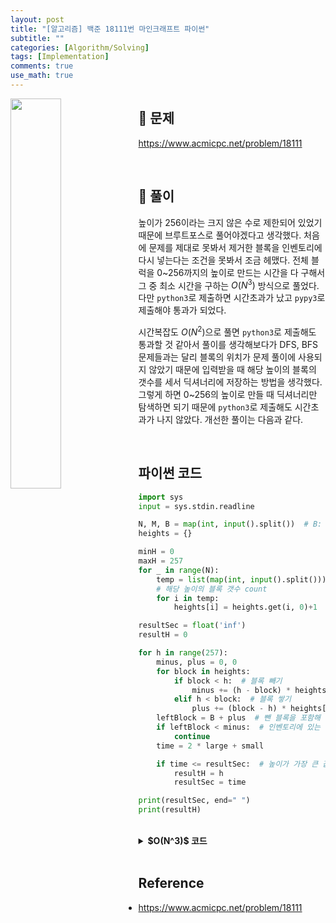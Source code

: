 ```yaml
---
layout: post
title: "[알고리즘] 백준 18111번 마인크래프트 파이썬"
subtitle: ""
categories: [Algorithm/Solving]
tags: [Implementation]
comments: true
use_math: true
---
```


<img src="https://user-images.githubusercontent.com/48276682/150640243-e31e4052-5a8a-4cae-8be7-f607adfcedf3.png" width="40%" height="40%" align="left">

## 📌 문제

<https://www.acmicpc.net/problem/18111>

<br>

## 📝 풀이

높이가 256이라는 크지 않은 수로 제한되어 있었기 때문에 브루트포스로 풀어야겠다고 생각했다. 처음에 문제를 제대로 못봐서 제거한 블록을 인벤토리에 다시 넣는다는 조건을 못봐서 조금 헤맸다. 전체 블럭을 0~256까지의 높이로 만드는 시간을 다 구해서 그 중 최소 시간을 구하는 $O(N^3)$ 방식으로 풀었다. 다만 `python3`로 제출하면 시간초과가 났고 `pypy3`로 제출해야 통과가 되었다.

시간복잡도 $O(N^2)$으로 풀면 `python3`로 제출해도 통과할 것 같아서 풀이를 생각해보다가 DFS, BFS 문제들과는 달리 블록의 위치가 문제 풀이에 사용되지 않았기 때문에 입력받을 때 해당 높이의 블록의 갯수를 세서 딕셔너리에 저장하는 방법을 생각했다. 그렇게 하면 0~256의 높이로 만들 때 딕셔너리만 탐색하면 되기 때문에 `python3`로 제출해도 시간초과가 나지 않았다. 개선한 풀이는 다음과 같다.

<br>

## 파이썬 코드

```python
import sys
input = sys.stdin.readline

N, M, B = map(int, input().split())  # B: 인벤토리에 있는 블록 갯수
heights = {}

minH = 0
maxH = 257
for _ in range(N):
    temp = list(map(int, input().split()))
    # 해당 높이의 블록 갯수 count
    for i in temp:
        heights[i] = heights.get(i, 0)+1

resultSec = float('inf')
resultH = 0

for h in range(257):
    minus, plus = 0, 0
    for block in heights:
        if block < h:  # 블록 빼기
            minus += (h - block) * heights[block]
        elif h < block:  # 블록 쌓기
            plus += (block - h) * heights[block]
    leftBlock = B + plus  # 뺀 블록을 포함해 인벤토리에 남은 블록
    if leftBlock < minus:  # 인벤토리에 있는 블록보다 쌓아야할 블록이 많은 경우
        continue
    time = 2 * large + small

    if time <= resultSec:  # 높이가 가장 큰 값으로 갱신
        resultH = h
        resultSec = time

print(resultSec, end=" ")
print(resultH)

```

<br>
<details>
<summary><b>$O(N^3)$ 코드 </b></summary>
<div markdown="1">

```python
import sys
input = sys.stdin.readline

# 1. 블록 제거 -> 2초

# 2. 블록 쌓기 -> 1초

N, M, B = map(int, input().split()) # B: 인벤토리에 있는 블록 갯수
graph = []
for \_ in range(N):
graph.append(list(map(int, input().split())))

resultSec = float('inf')
resultH = 0

for h in range(257):
small, plus = 0, 0
for i in range(N):
for j in range(M):
if graph[i][j] < h: # 작으면 블록 쌓기
minus += h - graph[i][j]
elif graph[i][j] > h: # 크면 블록 빼기
plus += graph[i][j] - h

    leftBlock = B + plus  # 뺀 블록이 추가됨
    if leftBlock < minus:
        continue
    time = 2 * plus + minus

    if time <= resultSec:
        resultH = h
        resultSec = time

print(resultSec, end=" ")
print(resultH)

```

</div>
</details>

<br>

## Reference

- <https://www.acmicpc.net/problem/18111>
